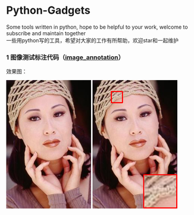 # Python-Gadgets
Some tools written in python, hope to be helpful to your work, welcome to subscribe and maintain together  
一些用python写的工具，希望对大家的工作有所帮助，欢迎star和一起维护


### 1 图像测试标注代码（[image_annotation](https://github.com/wen-jie-yuan/Python-Gadgets/tree/master/image_annotation)）
效果图：

![](image_annotation/image_annotation_Python/woman_GT.bmp)
![](image_annotation/image_annotation_Python/output.png)

